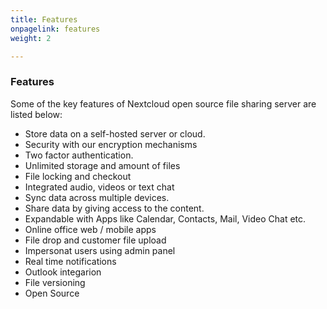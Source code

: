 ```yaml
---
title: Features
onpagelink: features
weight: 2

---
```


### **Features**

Some of the key features of Nextcloud open source file sharing server are listed below:

*   Store data on a self-hosted server or cloud.
*   Security with our encryption mechanisms
*   Two factor authentication.
*   Unlimited storage and amount of files
*   File locking and checkout
*   Integrated audio, videos or text chat
*   Sync data across multiple devices.
*   Share data by giving access to the content.
*   Expandable with Apps like Calendar, Contacts, Mail, Video Chat etc.
*   Online office web / mobile apps
*   File drop and customer file upload
*   Impersonat users using admin panel
*   Real time notifications
*   Outlook integarion
*   File versioning
*   Open Source